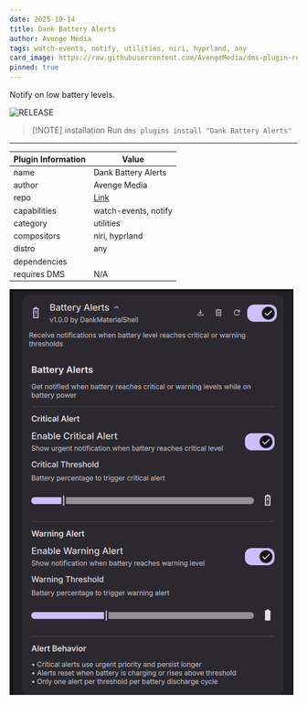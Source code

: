 ```yaml
---
date: 2025-10-14
title: Dank Battery Alerts
author: Avenge Media
tags: watch-events, notify, utilities, niri, hyprland, any
card_image: https://raw.githubusercontent.com/AvengeMedia/dms-plugin-registry/master/assets/dank-batteryalerts.png
pinned: true
---
```


Notify on low battery levels.


![RELEASE](https://img.shields.io/badge/dynamic/json?url=https%3A%2F%2Fraw.githubusercontent.com%2FAvengeMedia%2Fdms-plugins%2Fmaster%2FDankBatteryAlerts%2Fplugin.json&query=version&style=for-the-badge&label=RELEASE&labelColor=101418&color=9ccbfb)

> [!NOTE] installation
> Run `dms plugins install "Dank Battery Alerts"`

---

| Plugin Information                 | Value                                         |
| ---------------------------------- | --------------------------------------------- |
| name                               | Dank Battery Alerts                          |
| author                             | Avenge Media      |
| repo                               | [Link](https://github.com/AvengeMedia/dms-plugins)             |
| capabilities                       | watch-events, notify   |
| category                           | utilities     |
| compositors                        | niri, hyprland    |
| distro                             | any         |
| dependencies                       |    |
| requires DMS                       | N/A           |


![Dank Battery Alerts Screenshot](https://raw.githubusercontent.com/AvengeMedia/dms-plugin-registry/master/assets/dank-batteryalerts.png)

<!-- README not found for https://github.com/AvengeMedia/dms-plugins -->

